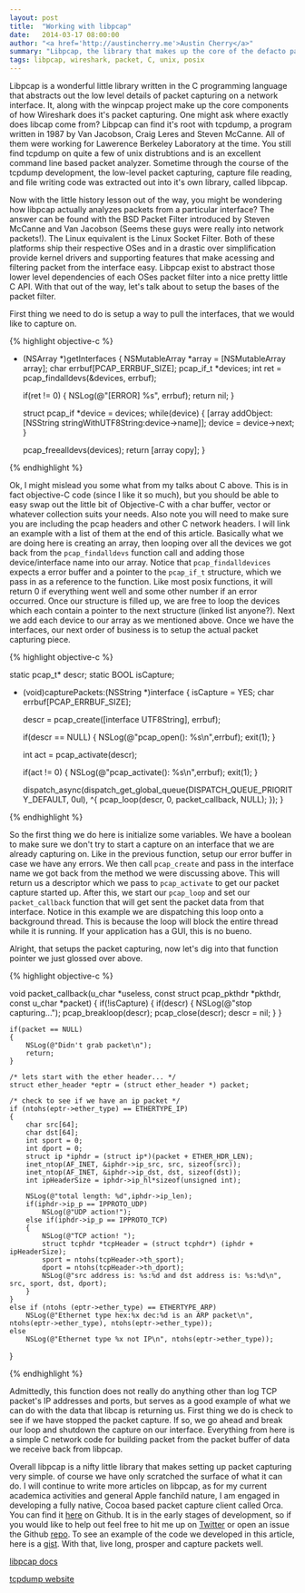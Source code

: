 ```yaml
---
layout: post
title:  "Working with libpcap"
date:   2014-03-17 08:00:00
author: "<a href='http://austincherry.me'>Austin Cherry</a>"
summary: "Libpcap, the library that makes up the core of the defacto packet capturing software, Wireshark. Although there is a wealth of information online for using libpcap, much of it can be intimidating or dated. In this article we will go over the basics of libpcap and how to setup a simple packet capture."
tags: libpcap, wireshark, packet, C, unix, posix
---
```


Libpcap is a wonderful little library written in the C programming language that abstracts out the low level details of packet capturing on a network interface. It, along with the winpcap project make up the core components of how Wireshark does it's packet capturing. One might ask where exactly does libcap come from? Libpcap can find it's root with tcpdump, a program written in 1987 by Van Jacobson, Craig Leres and Steven McCanne. All of them were working for Lawerence Berkeley Laboratory at the time. You still find tcpdump on quite a few of unix distrubtions and is an excellent command line based packet analyzer. Sometime through the course of the tcpdump development, the low-level packet capturing, capture file reading, and file writing code was extracted out into it's own library, called libpcap. 

Now with the little history lesson out of the way, you might be wondering how libpcap actually analyzes packets from a particular interface? The answer can be found with the BSD Packet Filter introduced by Steven McCanne and Van Jacobson (Seems these guys were really into network packets!). The Linux equivalent is the Linux Socket Filter. Both of these platforms ship their respective OSes and in a drastic over simplification provide kernel drivers and supporting features that make acessing and filtering packet from the interface easy. Libpcap exist to abstract those lower level dependencies of each OSes packet filter into a nice pretty little C API. With that out of the way, let's talk about to setup the bases of the packet filter.

First thing we need to do is setup a way to pull the interfaces, that we would like to capture on.

{% highlight objective-c %}

- (NSArray *)getInterfaces
{
    NSMutableArray *array = [NSMutableArray array];
    char errbuf[PCAP_ERRBUF_SIZE];
    pcap_if_t *devices;
    int ret = pcap_findalldevs(&devices, errbuf);

    if(ret != 0)
    {
        NSLog(@"[ERROR] %s", errbuf);
        return nil;
    }

    struct pcap_if *device = devices;
    while(device)
    {
        [array addObject:[NSString stringWithUTF8String:device->name]];
        device = device->next;
    }

    pcap_freealldevs(devices);
    return [array copy];
}

{% endhighlight %}

Ok, I might mislead you some what from my talks about C above. This is in fact objective-C code (since I like it so much), but you should be able to easy swap out the little bit of Objective-C with a char buffer, vector or whatever collection suits your needs. Also note you will need to make sure you are including the pcap headers and other C network headers. I will link an example with a list of them at the end of this article. Basically what we are doing here is creating an array, then looping over all the devices we got back from the `pcap_findalldevs` function call and adding those device/interface name into our array. Notice that `pcap_findalldevices` expects a error buffer and a pointer to the `pcap_if_t` structure, which we pass in as a reference to the function. Like most posix functions, it will return 0 if everything went well and some other number if an error occurred. Once our structure is filled up, we are free to loop the devices which each contain a pointer to the next structure (linked list anyone?). Next we add each device to our array as we mentioned above. Once we have the interfaces, our next order of business is to setup the actual packet capturing piece.

{% highlight objective-c %}

static pcap_t* descr;
static BOOL isCapture;

- (void)capturePackets:(NSString *)interface
{
    isCapture = YES;
    char errbuf[PCAP_ERRBUF_SIZE];

    descr = pcap_create([interface UTF8String], errbuf);

    if(descr == NULL)
    {
        NSLog(@"pcap_open(): %s\n",errbuf);
        exit(1);
    }

    int act = pcap_activate(descr);

    if(act != 0)
    {
        NSLog(@"pcap_activate(): %s\n",errbuf);
        exit(1);
    }


    dispatch_async(dispatch_get_global_queue(DISPATCH_QUEUE_PRIORITY_DEFAULT, 0ul), ^{
        pcap_loop(descr, 0, packet_callback, NULL);
    });
}

{% endhighlight %}

So the first thing we do here is initialize some variables. We have a boolean to make sure we don't try to start a capture on an interface that we are already capturing on. Like in the previous function, setup our error buffer in case we have any errors. We then call `pcap_create` and pass in the interface name we got back from the method we were discussing above. This will return us a descriptor which we pass to `pcap_activate` to get our packet capture started up. After this, we start our `pcap_loop` and set our `packet_callback` function that will get sent the packet data from that interface. Notice in this example we are dispatching this loop onto a background thread. This is because the loop will block the entire thread while it is running. If your application has a GUI, this is no bueno. 

Alright, that setups the packet capturing, now let's dig into that function pointer we just glossed over above.

{% highlight objective-c %}

void packet_callback(u_char *useless, const struct pcap_pkthdr *pkthdr, const u_char *packet)
{
    if(!isCapture)
    {
        if(descr)
        {
            NSLog(@"stop capturing...");
            pcap_breakloop(descr);
            pcap_close(descr);
            descr = nil;
        }
    }

    if(packet == NULL)
    {
        NSLog(@"Didn't grab packet\n");
        return;
    }

    /* lets start with the ether header... */
    struct ether_header *eptr = (struct ether_header *) packet;

    /* check to see if we have an ip packet */
    if (ntohs(eptr->ether_type) == ETHERTYPE_IP)
    {
        char src[64];
        char dst[64];
        int sport = 0;
        int dport = 0;
        struct ip *iphdr = (struct ip*)(packet + ETHER_HDR_LEN);
        inet_ntop(AF_INET, &iphdr->ip_src, src, sizeof(src));
        inet_ntop(AF_INET, &iphdr->ip_dst, dst, sizeof(dst));
        int ipHeaderSize = iphdr->ip_hl*sizeof(unsigned int);

        NSLog(@"total length: %d",iphdr->ip_len);
        if(iphdr->ip_p == IPPROTO_UDP)
            NSLog(@"UDP action!");
        else if(iphdr->ip_p == IPPROTO_TCP)
        {
            NSLog(@"TCP action! ");
            struct tcphdr *tcpHeader = (struct tcphdr*) (iphdr + ipHeaderSize);
            sport = ntohs(tcpHeader->th_sport);
            dport = ntohs(tcpHeader->th_dport);
            NSLog(@"src address is: %s:%d and dst address is: %s:%d\n", src, sport, dst, dport);
        }
    }
    else if (ntohs (eptr->ether_type) == ETHERTYPE_ARP)
        NSLog(@"Ethernet type hex:%x dec:%d is an ARP packet\n", ntohs(eptr->ether_type), ntohs(eptr->ether_type));
    else
        NSLog(@"Ethernet type %x not IP\n", ntohs(eptr->ether_type));
}

{% endhighlight %}

Admittedly, this function does not really do anything other than log TCP packet's IP addresses and ports, but serves as a good example of what we can do with the data that libcap is returning us. First thing we do is check to see if we have stopped the packet capture. If so, we go ahead and break our loop and shutdown the capture on our interface. Everything from here is a simple C network code for building packet from the packet buffer of data we receive back from libpcap.

Overall libpcap is a nifty little library that makes setting up packet capturing very simple. of course we have only scratched the surface of what it can do. I will continue to write more articles on libpcap, as for my current academica activities and general Apple fanchild nature, I am engaged in developing a fully native, Cocoa based packet capture client called Orca. You can find it [here](https://github.com/Vluxe/Orca) on Github. It is in the early stages of development, so if you would like to help out feel free to hit me up on [Twitter](https://twitter.com/AC_Macalister) or open an issue the Github [repo](https://github.com/Vluxe/Orca/issues). To see an example of the code we developed in this article, here is a [gist](https://gist.github.com/austiniam/9602154). With that, live long, prosper and capture packets well.

[libpcap docs](http://www.tcpdump.org/manpages/pcap.3pcap.html#index)

[tcpdump website](http://www.tcpdump.org/)
